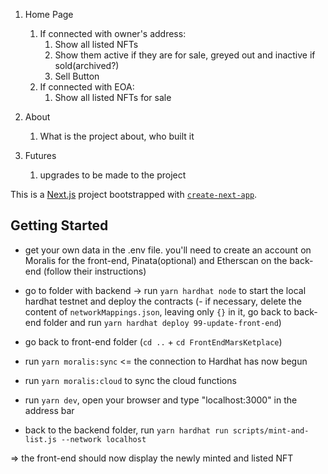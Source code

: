1. Home Page

   1. If connected with owner's address:
      1. Show all listed NFTs
      2. Show them active if they are for sale, greyed out and inactive if sold(archived?)
      3. Sell Button
   2. If connected with EOA:
      1. Show all listed NFTs for sale

2. About
   1. What is the project about, who built it
3. Futures
   1. upgrades to be made to the project

This is a [Next.js](https://nextjs.org/) project bootstrapped with [`create-next-app`](https://github.com/vercel/next.js/tree/canary/packages/create-next-app).

## Getting Started

- get your own data in the .env file. you'll need to create an account on Moralis for the front-end, Pinata(optional) and Etherscan on the back-end (follow their instructions)
- go to folder with backend -> run `yarn hardhat node` to start the local hardhat testnet and deploy the contracts
  (- if necessary, delete the content of `networkMappings.json`, leaving only `{}` in it, go back to back-end folder and run `yarn hardhat deploy 99-update-front-end`)
- go back to front-end folder (`cd ..` + `cd FrontEndMarsKetplace`)
- run `yarn moralis:sync` <= the connection to Hardhat has now begun
- run `yarn moralis:cloud` to sync the cloud functions
- run `yarn dev`, open your browser and type "localhost:3000" in the address bar

- back to the backend folder, run `yarn hardhat run scripts/mint-and-list.js --network localhost`

=> the front-end should now display the newly minted and listed NFT
